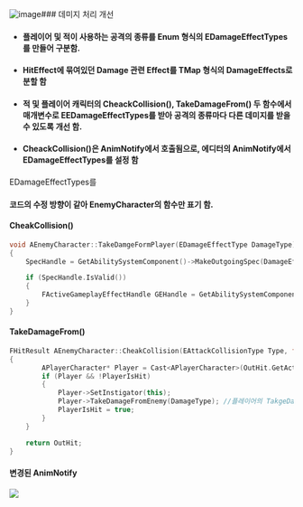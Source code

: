 ![image](https://github.com/kimeorua/portfolio/assets/96713052/76ccae24-3c7a-4110-83c3-b20398461209)### 데미지 처리 개선
+ #### 플레이어 및 적이 사용하는 공격의 종류를 Enum 형식의 EDamageEffectTypes를 만들어 구분함.
+ #### HitEffect에 묶여있던 Damage 관련 Effect를 TMap 형식의 DamageEffects로 분할 함
+ #### 적 및 플레이어 캐릭터의 CheackCollision(), TakeDamageFrom() 두 함수에서 매개변수로 EEDamageEffectTypes를 받아 공격의 종류마다 다른 데미지를 받을 수 있도록 개선 함.
+ #### CheackCollision()은 AnimNotify에서 호출됨으로, 에디터의 AnimNotify에서 EDamageEffectTypes를 설정 함
EDamageEffectTypes를
#### 코드의 수정 방향이 같아 EnemyCharacter의 함수만 표기 함.
#### CheakCollision()

```cpp
void AEnemyCharacter::TakeDamgeFormPlayer(EDamageEffectType DamageType) //EDamageEffectType을 받아 어떤 데미지를 입을지 판단
{
	SpecHandle = GetAbilitySystemComponent()->MakeOutgoingSpec(DamageEffects[DamageType], 1, EffectContext); // 매개변수로 받은 데미지 타입에 일치하는 DamageEffect를 작동 시킴

	if (SpecHandle.IsValid())
	{
		FActiveGameplayEffectHandle GEHandle = GetAbilitySystemComponent()->ApplyGameplayEffectSpecToSelf(*SpecHandle.Data.Get());
	}
}
```

#### TakeDamageFrom()

```cpp
FHitResult AEnemyCharacter::CheakCollision(EAttackCollisionType Type, float Range, EDamageEffectType DamageType) // 공격 판정에 EDamageEffectType변수 추가
{
		APlayerCharacter* Player = Cast<APlayerCharacter>(OutHit.GetActor());
		if (Player && !PlayerIsHit)
		{
			Player->SetInstigator(this);
			Player->TakeDamageFromEnemy(DamageType); //플레이어의 TakgeDamgeFrom()함수에 전달
			PlayerIsHit = true;
		}
	}

	return OutHit;
}
```

#### 변경된 AnimNotify
![](https://github.com/kimeorua/portfolio/blob/main/img/%EB%8D%B0%EB%AF%B8%EC%A7%80%EA%B0%9C%EC%84%A0%EB%85%B8%ED%8B%B0%ED%8C%8C%EC%9D%B4.PNG?raw=true)
